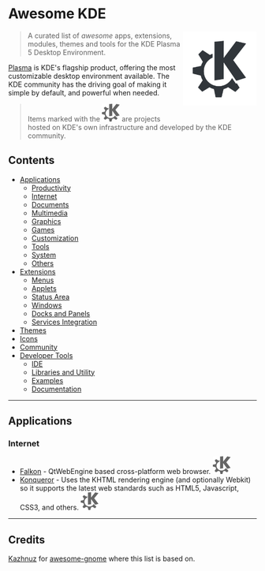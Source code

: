 # Awesome KDE

[<img src="images/logo-kde-grey.svg" align="right" width="150">](http://www.kde.org)

> A curated list of _awesome_ apps, extensions, modules, themes and tools for the KDE Plasma 5 Desktop Environment.

[Plasma](https://www.kde.org/plasma-desktop.php) is KDE's flagship product, offering the most customizable desktop environment available. The KDE community has the driving goal of making it simple by default, and powerful when needed.

> Items marked with the ![KDE Project][KDE Project] are projects hosted on KDE's own infrastructure and developed by the KDE community.

## Contents  

- [Applications](#applications)
  - [Productivity](#productivity)
  - [Internet](#internet)
  - [Documents](#documents)
  - [Multimedia](#multimedia)
  - [Graphics](#graphics)
  - [Games](#games)
  - [Customization](#customization)
  - [Tools](#tools)
  - [System](#system)
  - [Others](#others)
- [Extensions](#extensions)
  - [Menus](#menus)
  - [Applets](#applets)
  - [Status Area](#status-area)
  - [Windows](#windows)
  - [Docks and Panels](#docks-and-panels)
  - [Services Integration](#services-integration)
- [Themes](#themes)
- [Icons](#icons)
- [Community](#community)
- [Developer Tools](#developer-tools)
  - [IDE](#ide)
  - [Libraries and Utility](#libraries-and-utility)
  - [Examples](#examples)
  - [Documentation](#documentations)

---

## Applications

### Internet

- [Falkon](https://community.kde.org/Incubator/Projects/Falkon) - QtWebEngine based cross-platform web browser. ![KDE Project][KDE Project]
- [Konqueror](https://konqueror.org/) - Uses the KHTML rendering engine (and optionally Webkit) so it supports the latest web standards such as HTML5, Javascript, CSS3, and others. ![KDE Project][KDE Project]

[KDE Project]: images/icon-kde-grey.svg "KDE Project"

---

## Credits

[Kazhnuz](https://github.com/Kazhnuz) for [awesome-gnome](https://github.com/Kazhnuz/awesome-gnome) where this list is based on.
